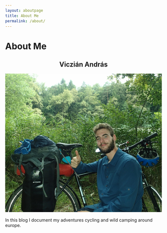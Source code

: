 ```yaml
---
layout: aboutpage
title: About Me
permalink: /about/
---
```


# About Me

<h2 style="text-align:center"> Viczián András </h2>


![Me](/picture_of_me.jpg)

In this blog I document my adventures cycling and wild camping around europe.

<!--
<a href="https://www.revolut.me/andrsve07">
  <img src="/revolut.svg">
</a>
-->
